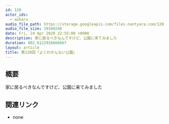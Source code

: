 ```yaml
---
id: 120
actor_ids:
  - aoharu
audio_file_path: https://storage.googleapis.com/files.nantyara.com/120.mp3
audio_file_size: 19349248
date: Fri, 24 Apr 2020 22:55:00 +0900
description: 家に居るべきなんですけど、公園に来てみました
duration: 802.6122916666667
layout: article
title: 第120回「よくわかんない公園」
---
```

## 概要

家に居るべきなんですけど、公園に来てみました

## 関連リンク

* none
